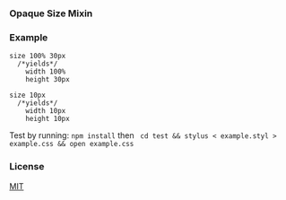 ### Opaque Size Mixin

### Example
```stylus
size 100% 30px
  /*yields*/
    width 100%
    height 30px

size 10px
  /*yields*/
    width 10px
    height 10px
```
  Test by running: ``` npm install ``` then ``` cd test && stylus < example.styl > example.css && open example.css```

### License
  [MIT](./LICENSE)

